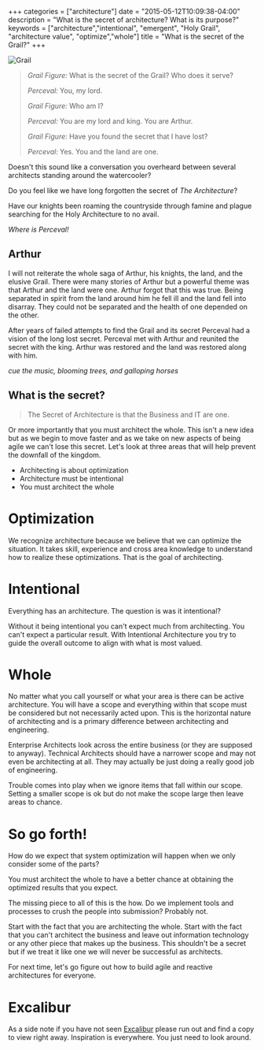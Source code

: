 +++
categories = ["architecture"]
date = "2015-05-12T10:09:38-04:00"
description = "What is the secret of architecture? What is its purpose?"
keywords = ["architecture","intentional", "emergent", "Holy Grail", "architecture value", "optimize","whole"]
title = "What is the secret of the Grail?"
+++


![Grail](/images/holygrail.jpg)

> *Grail Figure:* What is the secret of the Grail? Who does it serve?
>
> *Perceval:* You, my lord.
>
> *Grail Figure:* Who am I?
>
> *Perceval:* You are my lord and king. You are Arthur.
>
> *Grail Figure:* Have you found the secret that I have lost?
>
> *Perceval:* Yes. You and the land are one.

Doesn't this sound like a conversation you overheard between several architects standing around the watercooler?

Do you feel like we have long forgotten the secret of *The Architecture*?

Have our knights been roaming the countryside through famine and plague searching for the Holy Architecture to no avail.

*Where is Perceval!*

## Arthur

I will not reiterate the whole saga of Arthur, his knights, the land, and the elusive Grail. There were many stories of Arthur but a powerful theme was that Arthur and the land were one. Arthur forgot that this was true. Being separated in spirit from the land around him he fell ill and the land fell into disarray. They could not be separated and the health of one depended on the other.  

After years of failed attempts to find the Grail and its secret Perceval had a vision of the long lost secret. Perceval met with Arthur and reunited the secret with the king. Arthur was restored and the land was restored along with him.

*cue the music, blooming trees, and galloping horses*

## What is the secret?

> The Secret of Architecture is that the Business and IT are one.

Or more importantly that you must architect the whole. This isn't a new idea but as we begin to move faster and as we take on new aspects of being agile we can't lose this secret. Let's look at three areas that will help prevent the downfall of the kingdom.  

* Architecting is about optimization
* Architecture must be intentional
* You must architect the whole

# Optimization

We recognize architecture because we believe that we can optimize the situation.  It takes skill, experience and cross area knowledge to understand how to realize these optimizations. That is the goal of architecting.


# Intentional

Everything has an architecture. The question is was it intentional?

Without it being intentional you can't expect much from architecting. You can't expect a particular result. With Intentional Architecture you try to guide the overall outcome to align with what is most valued.  


# Whole

No matter what you call yourself or what your area is there can be active architecture. You will have a scope and everything within that scope must be considered but not necessarily acted upon. This is the horizontal nature of architecting and is a primary difference between architecting and engineering.

Enterprise Architects look across the entire business (or they are supposed to anyway). Technical Architects should have a narrower scope and may not even be architecting at all. They may actually be just doing a really good job of engineering.

Trouble comes into play when we ignore items that fall within our scope. Setting a smaller scope is ok but do not make the scope large then leave areas to chance.

# So go forth!

How do we expect that system optimization will happen when we only consider some of the parts?

You must architect the whole to have a better chance at obtaining the optimized results that you expect.  

The missing piece to all of this is the how. Do we implement tools and processes to crush the people into submission? Probably not.

Start with the fact that you are architecting the whole. Start with the fact that you can't architect the business and leave out information technology or any other piece that makes up the business. This shouldn't be a secret but if we treat it like one we will never be successful as architects.

For next time, let's go figure out how to build agile and reactive architectures for everyone.

# Excalibur

As a side note if you have not seen [Excalibur][1] please run out and find a copy to view right away. Inspiration is everywhere. You just need to look around.


 [1]: http://www.imdb.com/title/tt0082348/
